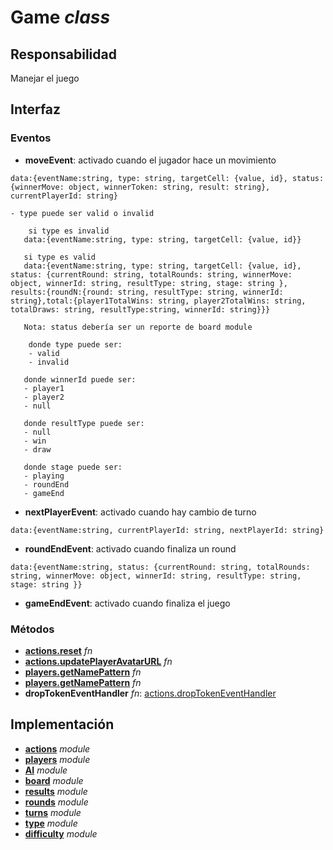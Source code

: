 # Game _class_

## Responsabilidad

Manejar el juego

## Interfaz

### Eventos

-   **moveEvent**: activado cuando el jugador hace un movimiento

```
data:{eventName:string, type: string, targetCell: {value, id}, status: {winnerMove: object, winnerToken: string, result: string}, currentPlayerId: string}

- type puede ser valid o invalid
```

```
    si type es invalid
   data:{eventName:string, type: string, targetCell: {value, id}}

   si type es valid
   data:{eventName:string, type: string, targetCell: {value, id}, status: {currentRound: string, totalRounds: string, winnerMove: object, winnerId: string, resultType: string, stage: string }, results:{roundN:{round: string, resultType: string, winnerId: string},total:{player1TotalWins: string, player2TotalWins: string, totalDraws: string, resultType:string, winnerId: string}}}

   Nota: status debería ser un reporte de board module

    donde type puede ser:
    - valid
    - invalid

   donde winnerId puede ser:
   - player1
   - player2
   - null

   donde resultType puede ser:
   - null
   - win
   - draw

   donde stage puede ser:
   - playing
   - roundEnd
   - gameEnd
```

-   **nextPlayerEvent**: activado cuando hay cambio de turno

```
data:{eventName:string, currentPlayerId: string, nextPlayerId: string}
```

-   **roundEndEvent**: activado cuando finaliza un round

```
data:{eventName:string, status: {currentRound: string, totalRounds: string, winnerMove: object, winnerId: string, resultType: string, stage: string }}
```

-   **gameEndEvent**: activado cuando finaliza el juego

### Métodos

-   **[actions.reset](./actions.md#interfaz)** _fn_
-   **[actions.updatePlayerAvatarURL](./actions.md#interfaz)** _fn_
-   **[players.getNamePattern](./players.md#interfaz)** _fn_
-   **[players.getNamePattern](./players.md#interfaz)** _fn_
-   **dropTokenEventHandler** _fn_: [actions.dropTokenEventHandler](./actions.md#interfaz)

## Implementación

-   **[actions](./actions.md)** _module_
-   **[players](./players.md)** _module_
-   **[AI](./AI.md)** _module_
-   **[board](./board.md)** _module_
-   **[results](./results.md)** _module_
-   **[rounds](./rounds.md)** _module_
-   **[turns](./turns.md)** _module_
-   **[type](./type.md)** _module_
-   **[difficulty](./difficulty.md)** _module_
